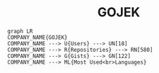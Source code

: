 <h1 align="center">GOJEK</h1>

```mermaid
graph LR
COMPANY_NAME{GOJEK}
COMPANY_NAME ---> U{Users} ---> UN[18]
COMPANY_NAME ---> R{Repositories} ---> RN[580]
COMPANY_NAME ---> G{Gists} ---> GN[122]
COMPANY_NAME ---> ML{Most Used<br>Languages}
```
